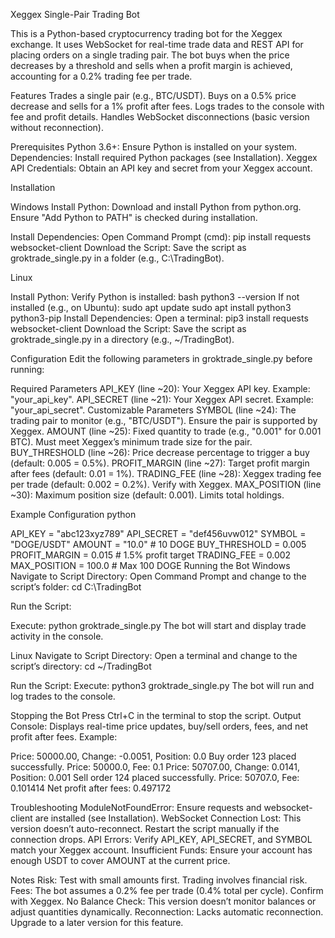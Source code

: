 Xeggex Single-Pair Trading Bot


This is a Python-based cryptocurrency trading bot for the Xeggex exchange. It uses WebSocket for real-time trade data and REST API for placing orders on a single trading pair. The bot buys when the price decreases by a threshold and sells when a profit margin is achieved, accounting for a 0.2% trading fee per trade.

Features
Trades a single pair (e.g., BTC/USDT).
Buys on a 0.5% price decrease and sells for a 1% profit after fees.
Logs trades to the console with fee and profit details.
Handles WebSocket disconnections (basic version without reconnection).


Prerequisites
Python 3.6+: Ensure Python is installed on your system.
Dependencies: Install required Python packages (see Installation).
Xeggex API Credentials: Obtain an API key and secret from your Xeggex account.


Installation

Windows
Install Python:
Download and install Python from python.org.
Ensure "Add Python to PATH" is checked during installation.

Install Dependencies:
Open Command Prompt (cmd):
pip install requests websocket-client
Download the Script:
Save the script as groktrade_single.py in a folder (e.g., C:\TradingBot).


Linux

Install Python:
Verify Python is installed:
bash
python3 --version
If not installed (e.g., on Ubuntu):
sudo apt update
sudo apt install python3 python3-pip
Install Dependencies:
Open a terminal:
pip3 install requests websocket-client
Download the Script:
Save the script as groktrade_single.py in a directory (e.g., ~/TradingBot).


Configuration
Edit the following parameters in groktrade_single.py before running:

Required Parameters
API_KEY (line ~20):
Your Xeggex API key.
Example: "your_api_key".
API_SECRET (line ~21):
Your Xeggex API secret.
Example: "your_api_secret".
Customizable Parameters
SYMBOL (line ~24):
The trading pair to monitor (e.g., "BTC/USDT").
Ensure the pair is supported by Xeggex.
AMOUNT (line ~25):
Fixed quantity to trade (e.g., "0.001" for 0.001 BTC).
Must meet Xeggex’s minimum trade size for the pair.
BUY_THRESHOLD (line ~26):
Price decrease percentage to trigger a buy (default: 0.005 = 0.5%).
PROFIT_MARGIN (line ~27):
Target profit margin after fees (default: 0.01 = 1%).
TRADING_FEE (line ~28):
Xeggex trading fee per trade (default: 0.002 = 0.2%). Verify with Xeggex.
MAX_POSITION (line ~30):
Maximum position size (default: 0.001). Limits total holdings.


Example Configuration
python


API_KEY = "abc123xyz789"
API_SECRET = "def456uvw012"
SYMBOL = "DOGE/USDT"
AMOUNT = "10.0"  # 10 DOGE
BUY_THRESHOLD = 0.005
PROFIT_MARGIN = 0.015  # 1.5% profit target
TRADING_FEE = 0.002
MAX_POSITION = 100.0  # Max 100 DOGE
Running the Bot
Windows
Navigate to Script Directory:
Open Command Prompt and change to the script’s folder:
cd C:\TradingBot


Run the Script:

Execute:
python groktrade_single.py
The bot will start and display trade activity in the console.


Linux
Navigate to Script Directory:
Open a terminal and change to the script’s directory:
cd ~/TradingBot

Run the Script:
Execute:
python3 groktrade_single.py
The bot will run and log trades to the console.


Stopping the Bot
Press Ctrl+C in the terminal to stop the script.
Output
Console: Displays real-time price updates, buy/sell orders, fees, and net profit after fees.
Example:

Price: 50000.00, Change: -0.0051, Position: 0.0
Buy order 123 placed successfully. Price: 50000.0, Fee: 0.1
Price: 50707.00, Change: 0.0141, Position: 0.001
Sell order 124 placed successfully. Price: 50707.0, Fee: 0.101414
Net profit after fees: 0.497172


Troubleshooting
ModuleNotFoundError: Ensure requests and websocket-client are installed (see Installation).
WebSocket Connection Lost: This version doesn’t auto-reconnect. Restart the script manually if the connection drops.
API Errors: Verify API_KEY, API_SECRET, and SYMBOL match your Xeggex account.
Insufficient Funds: Ensure your account has enough USDT to cover AMOUNT at the current price.


Notes
Risk: Test with small amounts first. Trading involves financial risk.
Fees: The bot assumes a 0.2% fee per trade (0.4% total per cycle). Confirm with Xeggex.
No Balance Check: This version doesn’t monitor balances or adjust quantities dynamically.
Reconnection: Lacks automatic reconnection. Upgrade to a later version for this feature.

